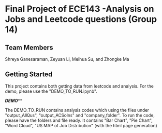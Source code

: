 # Final Project of ECE143 -Analysis on Jobs and Leetcode questions (Group 14)
## Team Members
Shreya Ganesaraman, Zeyuan Li, Meihua Su, and Zhongke Ma
## Getting Started
This project contains both getting data from leetcode and analysis.
For the demo, please use the "DEMO_TO_RUN.ipynb".

***********************DEMO*************************

The DEMO_TO_RUN contains analysis codes which using the files under "output_AllQus", "output_ACSolns" and "company_folder".
To run the code, please have the folders and file ready.
It contains "Bar Chart", "Pie Chart", "Word Cloud", "US MAP of Job Distribution" (with the html page generation)
